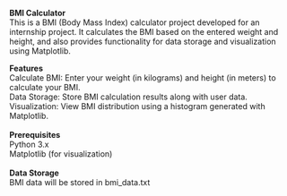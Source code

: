 <b>BMI Calculator</b><br>
This is a BMI (Body Mass Index) calculator project developed for an internship project. It calculates the BMI based on the entered weight and height, and also provides functionality for data storage and visualization using Matplotlib.

<b>Features</b><br>
Calculate BMI: Enter your weight (in kilograms) and height (in meters) to calculate your BMI.<br>
Data Storage: Store BMI calculation results along with user data.<br>
Visualization: View BMI distribution using a histogram generated with Matplotlib.<br><br>
<b>Prerequisites</b><br>
Python 3.x<br>
Matplotlib (for visualization)<br><br>
<b>Data Storage</b><br>
BMI data will be stored in bmi_data.txt
